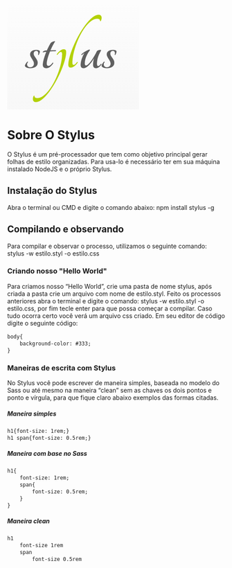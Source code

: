 ![Logo-Stylus](stylus-logo.png)

# Sobre O Stylus

O Stylus é um pré-processador que tem como objetivo principal gerar folhas de estilo organizadas. Para usa-lo é necessário ter em sua máquina instalado NodeJS e o próprio Stylus.

## Instalação do Stylus

Abra o terminal ou CMD e digite o comando abaixo:
npm install stylus -g

## Compilando e observando

Para compilar e observar o processo, utilizamos o seguinte comando: stylus -w estilo.styl -o estilo.css 

### Criando nosso "Hello World"

Para criamos nosso “Hello World”, crie uma pasta de nome stylus, após criada a pasta crie um arquivo com nome de estilo.styl. Feito os processos anteriores abra o terminal e digite o comando: stylus -w estilo.styl -o estilo.css, por fim tecle enter para que possa começar a compilar. Caso tudo ocorra certo você verá um arquivo css criado. Em seu editor de código digite o seguinte código:

```Stylus
body{
    background-color: #333;
}
```

### Maneiras de escrita com Stylus

No Stylus você pode escrever de maneira simples, baseada no modelo do Sass ou até mesmo na maneira “clean” sem as chaves os dois pontos e ponto e vírgula, para que fique claro abaixo exemplos das formas citadas.

##### Maneira simples

```Stylus
h1{font-size: 1rem;}
h1 span{font-size: 0.5rem;}
```
##### Maneira com base no Sass
```Stylus
h1{
    font-size: 1rem;
    span{
        font-size: 0.5rem;
    }
}
```
##### Maneira clean
```Stylus
h1
    font-size 1rem
    span
        font-size 0.5rem
```

